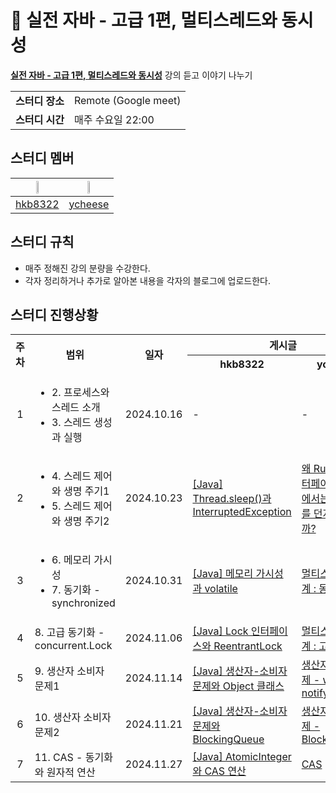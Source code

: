 # 💪 실전 자바 - 고급 1편, 멀티스레드와 동시성
**[실전 자바 - 고급 1편, 멀티스레드와 동시성](https://www.inflearn.com/course/%EA%B9%80%EC%98%81%ED%95%9C%EC%9D%98-%EC%8B%A4%EC%A0%84-%EC%9E%90%EB%B0%94-%EA%B3%A0%EA%B8%89-1/dashboard)** 강의 듣고 이야기 나누기

<table>
    <tr>
      <td><strong>스터디 장소</td>
      <td>Remote (Google meet)</td>
    </tr>
    <tr>
      <td><strong>스터디 시간</td>
      <td>매주 수요일 22:00</td>
    </tr>
</table> 
        
## 스터디 멤버
|<img src="https://avatars.githubusercontent.com/u/16659000?v=4" width="20%">|<img src="https://avatars.githubusercontent.com/u/81912261?v=4" width="20%">|
|:---:|:---:|
|[hkb8322](https://github.com/hkb8322)|[ycheese](https://github.com/ycheese)|

## 스터디 규칙
- 매주 정해진 강의 분량을 수강한다.
- 각자 정리하거나 추가로 알아본 내용을 각자의 블로그에 업로드한다.

## 스터디 진행상황
<table>
  <tr>
    <th rowspan="2">주차</th>
    <th rowspan="2">범위</th>
    <th rowspan="2">일자</th>
    <th colspan="2">게시글</th>
  </tr>
  <tr>
    <th>hkb8322</th>
    <th>ycheese</th>
  </tr>
  <tr>
    <td align="center">1</td>
    <td>
      <ul>
        <li>2. 프로세스와 스레드 소개</li>
        <li>3. 스레드 생성과 실행</li>
      </ul>
    </td>
    <td>2024.10.16</td>
    <td>-</td>
    <td>-</td>
  </tr>
  <tr>
    <td align="center">2</td>
    <td>
      <ul>
        <li>4. 스레드 제어와 생명 주기1</li>
        <li>5. 스레드 제어와 생명 주기2</li>
      </ul>
    </td>
    <td>2024.10.23</td>
    <td><a href="https://velog.io/@be_have98/Thread.sleep%EA%B3%BC-InterruptedException">[Java] Thread.sleep()과 InterruptedException</a></td>
    <td><a href="https://velog.io/@ychxexn/%EC%99%9C-Runnable-%EC%9D%B8%ED%84%B0%ED%8E%98%EC%9D%B4%EC%8A%A4-%EA%B5%AC%ED%98%84%EC%B2%B4%EC%97%90%EC%84%9C%EB%8A%94-%EC%B2%B4%ED%81%AC-%EC%98%88%EC%99%B8%EB%A5%BC-%EB%8D%98%EC%A7%80%EB%A9%B4-%EC%95%88%EB%90%A0%EA%B9%8C">왜 Runnable 인터페이스 구현체에서는 체크 예외를 던지면 안될까?</a></td>
  </tr>
  <tr>
    <td align="center">3</td>
    <td>
      <ul>
        <li>6. 메모리 가시성</li>
        <li>7. 동기화 - synchronized</li>
      </ul>
    </td>
    <td>2024.10.31</td>
    <td><a href="https://velog.io/@be_have98/Java-%EB%A9%94%EB%AA%A8%EB%A6%AC-%EA%B0%80%EC%8B%9C%EC%84%B1%EA%B3%BC-volatile">[Java] 메모리 가시성과 volatile</a></td>
    <td><a href="https://velog.io/@ychxexn/%EB%A9%80%ED%8B%B0%EC%8A%A4%EB%A0%88%EB%93%9C-1%EB%8B%A8%EA%B3%84-%EB%8F%99%EA%B8%B0%ED%99%94">멀티스레드 1단계 : 동기화</a></td>
  </tr>
  <tr>
    <td align="center">4</td>
    <td>8. 고급 동기화 - concurrent.Lock</td>
    <td>2024.11.06</td>
    <td><a href="https://velog.io/@be_have98/Java-ReenterentLock">[Java] Lock 인터페이스와 ReentrantLock</a></td>
    <td><a href="https://velog.io/@ychxexn/%EB%A9%80%ED%8B%B0%EC%8A%A4%EB%A0%88%EB%93%9C-2%EB%8B%A8%EA%B3%84-%EA%B3%A0%EA%B8%89-%EB%8F%99%EA%B8%B0%ED%99%94">멀티스레드 2단계 : 고급 동기화</a></td>
  </tr>
  <tr>
    <td align="center">5</td>
    <td>9. 생산자 소비자 문제1</td>
    <td>2024.11.14</td>
    <td><a href="https://velog.io/@be_have98/Java-%EC%83%9D%EC%82%B0%EC%9E%90-%EC%86%8C%EB%B9%84%EC%9E%90-%EB%AC%B8%EC%A0%9C%EC%99%80-Object-%ED%81%B4%EB%9E%98%EC%8A%A4">[Java] 생산자-소비자 문제와 Object 클래스</a></td>
    <td><a href="https://velog.io/@ychxexn/생산자-소비자-문제-다루기-wait-notify">생산자 소비자 문제 - wait, notify</a></td>
  </tr>
  <tr>
    <td align="center">6</td>
    <td>10. 생산자 소비자 문제2</td>
    <td>2024.11.21</td>
    <td><a href="https://velog.io/@be_have98/Java-%EC%83%9D%EC%82%B0%EC%9E%90-%EC%86%8C%EB%B9%84%EC%9E%90-%EB%AC%B8%EC%A0%9C%EC%99%80-BlockingQueue">[Java] 생산자-소비자 문제와 BlockingQueue</a></td>
    <td><a href="https://velog.io/@ychxexn/%EC%83%9D%EC%82%B0%EC%9E%90-%EC%86%8C%EB%B9%84%EC%9E%90-%EB%AC%B8%EC%A0%9C-BlockingQueue-c0bgepbc">생산자 소비자 문제 - BlockingQueue</a></td>
  </tr>
  <tr>
    <td align="center">7</td>
    <td>11. CAS - 동기화와 원자적 연산</td>
    <td>2024.11.27</td>
    <td><a href="https://velog.io/@be_have98/Java-AtomicInteger%EC%99%80-CAS-%EC%97%B0%EC%82%B0">[Java] AtomicInteger와 CAS 연산</a></td>
    <td><a href="https://velog.io/@ychxexn/CAS">CAS</a></td>
  </tr>
</table>
